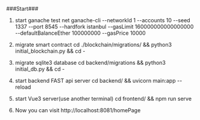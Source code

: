 ###Start###

1. start  ganache test net
ganache-cli --networkId 1 --accounts 10 --seed 1337 --port 8545 --hardfork istanbul --gasLimit  160000000000000000 --defaultBalanceEther  100000000 --gasPrice 10000

2. migrate smart contract
cd ./blockchain/migrations/ && python3 initial_blockchain.py && cd -

3. migrate sqlite3 database
cd backend/migrations && python3 initial_db.py && cd -

4. start backend FAST api server 
cd backend/ &&  uvicorn main:app --reload

5. start Vue3 server(use another terminal)
cd frontend/ && npm run serve

6. Now you can visit http://localhost:8081/homePage 